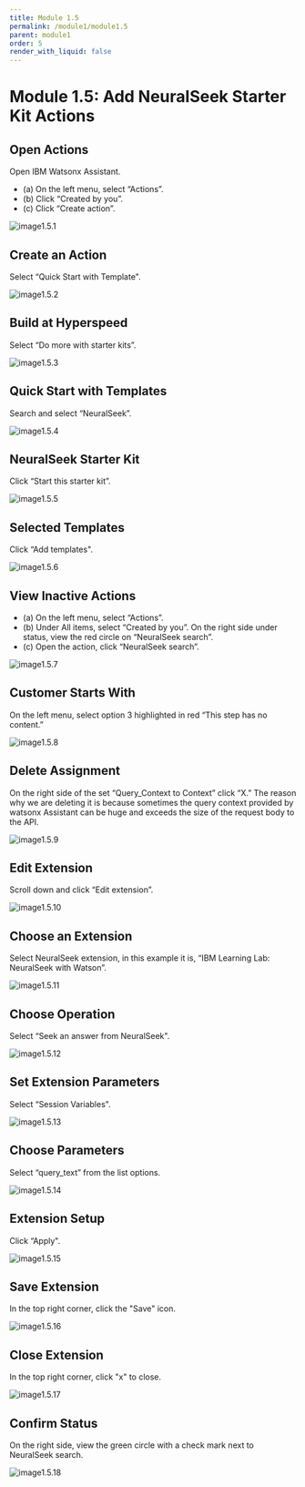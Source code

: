 ```yaml
---
title: Module 1.5
permalink: /module1/module1.5
parent: module1
order: 5
render_with_liquid: false
---
```


# Module 1.5: Add NeuralSeek Starter Kit Actions

## Open Actions
Open IBM Watsonx Assistant. 
* (a) On the left menu, select “Actions”.
* (b) Click “Created by you”.
* (c) Click “Create action”.

![image1.5.1](images/image1.5.1.png)

## Create an Action
Select “Quick Start with Template".

![image1.5.2](images/image1.5.2.png)

## Build at Hyperspeed
Select “Do more with starter kits”.

![image1.5.3](images/image1.5.3.png)

## Quick Start with Templates
Search and select “NeuralSeek”.

![image1.5.4](images/image1.5.4.png)

## NeuralSeek Starter Kit
Click “Start this starter kit”.

![image1.5.5](images/image1.5.5.png)

## Selected Templates
Click “Add templates".

![image1.5.6](images/image1.5.6.png)

## View Inactive Actions
* (a) On the left menu, select “Actions”.
* (b) Under All items, select “Created by you”. On the right side under status, view the red circle on “NeuralSeek search”.
* (c) Open the action, click “NeuralSeek search”.

![image1.5.7](images/image1.5.7.png)

## Customer Starts With
On the left menu, select option 3 highlighted in red “This step has no content.”

![image1.5.8](images/image1.5.8.png)

## Delete Assignment
On the right side of the set “Query_Context to Context” click “X.” 
The reason why we are deleting it is because sometimes the query context provided by watsonx Assistant can be huge and exceeds the size of the request body to the API.

![image1.5.9](images/image1.5.9.png)

## Edit Extension
Scroll down and click “Edit extension”. 

![image1.5.10](images/image1.5.10.png)

## Choose an Extension
Select NeuralSeek extension, in this example it is, “IBM Learning Lab: NeuralSeek with Watson”.

![image1.5.11](images/image1.5.11.png)

## Choose Operation
Select “Seek an answer from NeuralSeek".

![image1.5.12](images/image1.5.12.png)

## Set Extension Parameters
Select “Session Variables".

![image1.5.13](images/image1.5.13.png)

## Choose Parameters
Select “query_text” from the list options.

![image1.5.14](images/image1.5.14.png)

## Extension Setup
Click “Apply".

![image1.5.15](images/image1.5.15.png)

## Save Extension
In the top right corner, click the "Save" icon.

![image1.5.16](images/image1.5.16.png) 

## Close Extension
In the top right corner, click "x" to close. 

![image1.5.17](images/image1.5.17.png)

## Confirm Status
On the right side, view the green circle with a check mark next to NeuralSeek search.

![image1.5.18](images/image1.5.18.png)
